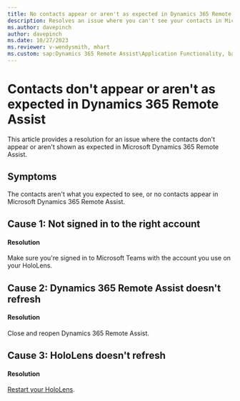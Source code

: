 ```yaml
---
title: No contacts appear or aren't as expected in Dynamics 365 Remote Assist
description: Resolves an issue where you can't see your contacts in Microsoft Dynamics 365 Remote Assist.
ms.author: davepinch
author: davepinch
ms.date: 10/27/2023
ms.reviewer: v-wendysmith, mhart
ms.custom: sap:Dynamics 365 Remote Assist\Application Functionality, bap-template
---
```

# Contacts don't appear or aren't as expected in Dynamics 365 Remote Assist

This article provides a resolution for an issue where the contacts don't appear or aren't shown as expected in Microsoft Dynamics 365 Remote Assist.

## Symptoms

The contacts aren't what you expected to see, or no contacts appear in Microsoft Dynamics 365 Remote Assist.

## Cause 1: Not signed in to the right account

#### Resolution

Make sure you're signed in to Microsoft Teams with the account you use on your HoloLens.

## Cause 2: Dynamics 365 Remote Assist doesn't refresh

#### Resolution

Close and reopen Dynamics 365 Remote Assist.

## Cause 3: HoloLens doesn't refresh

#### Resolution

[Restart your HoloLens](/hololens/hololens-recovery).
